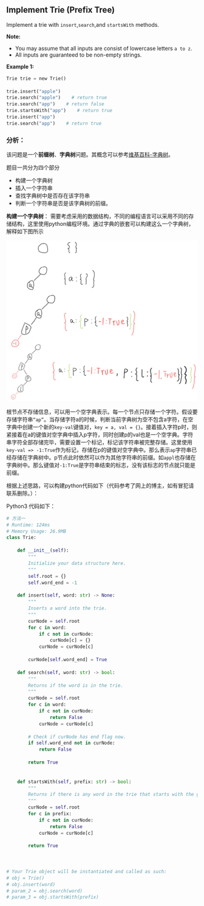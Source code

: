 ## Implement Trie (Prefix Tree)

Implement a trie with `insert`,`search`,and `startsWith` methods.

**Note:**

- You may assume that all inputs are consist of lowercase letters `a to z`.
- All inputs are guaranteed to be non-empty strings.

**Example 1:**

```python
Trie trie = new Trie()

trie.insert("apple")
trie.search("apple")    # return true
trie.search("app")    # return false
trie.startsWith("app")    # return true
trie.insert("app")
trie.search("app")    # return true
```



### **分析：**

该问题是一个**前缀树**、**字典树**问题。其概念可以参考[维基百科-字典树](https://zh.wikipedia.org/wiki/Trie)。

题目一共分为四个部分

- 构建一个字典树
- 插入一个字符串
- 查找字典树中是否存在该字符串
- 判断一个字符串是否是该字典树的前缀。

**构建一个字典树**： 需要考虑采用的数据结构，不同的编程语言可以采用不同的存储结构，这里使用python编程环境。通过字典的嵌套可以构建这么一个字典树，解释如下图所示

![example](./images/May-Week2-7-1.png)

根节点不存储信息，可以用一个空字典表示。每一个节点只存储一个字符。假设要存储字符串`“ap”`。当存储字符a的时候，判断当前字典树为空不包含a字符，在空字典中创建一个新的`key-val`键值对，`key = a, val = {}`。接着插入字符p时，则紧接着在a的键值对空字典中插入p字符，同时创建p的val也是一个空字典。字符串字符全部存储完毕，需要设置一个标记，标记该字符串被完整存储。这里使用`key-val => -1:True`作为标记，存储在p的键值对空字典中。那么表示`ap`字符串已经存储在字典树中。p节点此时依然可以作为其他字符串的前缀。如`appl`也存储在字典树中。那么键值对`-1:True`是字符串结束的标志，没有该标志的节点就只能是前缀。

根据上述思路，可以构建python代码如下（代码参考了网上的博主，如有冒犯请联系删除。）：

Python3 代码如下：

```python
# 方法一
# Runtime: 124ms
# Memory Usage: 26.9MB
class Trie:

    def __init__(self):
        """
        Initialize your data structure here.
        """
        self.root = {}
        self.word_end = -1

    def insert(self, word: str) -> None:
        """
        Inserts a word into the trie.
        """
        curNode = self.root
        for c in word:
            if c not in curNode:
                curNode[c] = {}
            curNode = curNode[c]
            
        curNode[self.word_end] = True

    def search(self, word: str) -> bool:
        """
        Returns if the word is in the trie.
        """
        curNode = self.root
        for c in word:
            if c not in curNode:
                return False
            curNode = curNode[c]
        
        # Check if curNode has end flag now.
        if self.word_end not in curNode:
            return False
        
        return True
        

    def startsWith(self, prefix: str) -> bool:
        """
        Returns if there is any word in the trie that starts with the given prefix.
        """
        curNode = self.root
        for c in prefix:
            if c not in curNode:
                return False
            curNode = curNode[c]
        
        return True
        


# Your Trie object will be instantiated and called as such:
# obj = Trie()
# obj.insert(word)
# param_2 = obj.search(word)
# param_3 = obj.startsWith(prefix)
```

